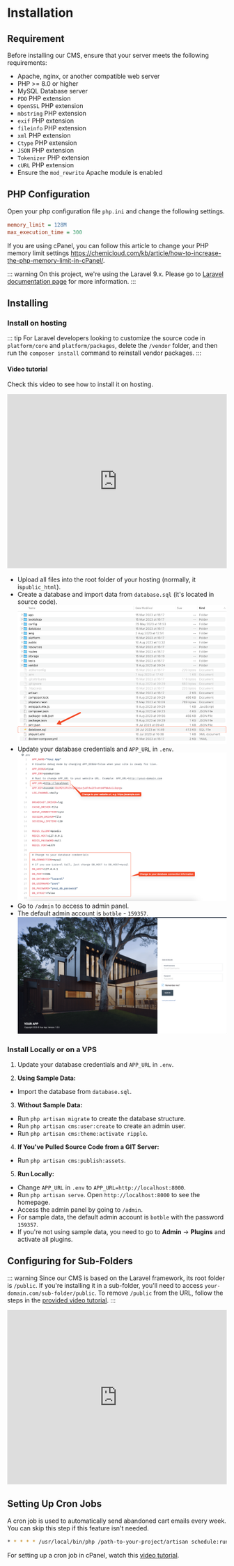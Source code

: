 # Installation

## Requirement

Before installing our CMS, ensure that your server meets the following requirements:

- Apache, nginx, or another compatible web server
- PHP >= 8.0 or higher
- MySQL Database server
- `PDO` PHP extension
- `OpenSSL` PHP extension
- `mbstring` PHP extension
- `exif` PHP extension
- `fileinfo` PHP extension
- `xml` PHP extension
- `Ctype` PHP extension
- `JSON` PHP extension
- `Tokenizer` PHP extension
- `cURL` PHP extension
- Ensure the `mod_rewrite` Apache module is enabled

## PHP Configuration

Open your php configuration file `php.ini` and change the following settings.

```ini
memory_limit = 128M
max_execution_time = 300
```

If you are using cPanel, you can follow this article to change your PHP memory limit
settings https://chemicloud.com/kb/article/how-to-increase-the-php-memory-limit-in-cPanel/.

::: warning
On this project, we're using the Laravel 9.x. Please go to [Laravel documentation page](https://laravel.com/docs/9.x)
for more information.
:::

## Installing

### Install on hosting

::: tip
For Laravel developers looking to customize the source code in `platform/core` and `platform/packages`, delete
the `/vendor` folder, and then run the `composer install` command to reinstall vendor packages.
:::

#### Video tutorial

Check this video to see how to install it on hosting.

<iframe width="100%" height="400" src="https://www.youtube.com/embed/zFbWYpjuFJk" title="YouTube video player" frameborder="0" allow="accelerometer; autoplay; clipboard-write; encrypted-media; gyroscope; picture-in-picture; web-share" allowfullscreen></iframe>

- Upload all files into the root folder of your hosting (normally, it is`public_html`).
- Create a database and import data from `database.sql` (it's located in source code).
  ![Database](./images/installation-1.png)
- Update your database credentials and `APP_URL` in `.env`.
  ![Env](./images/installation-2.png)
- Go to `/admin` to access to admin panel.
- The default admin account is `botble` - `159357`.
  ![Login](./images/installation-3.png)

### Install Locally or on a VPS

1. Update your database credentials and `APP_URL` in `.env`.

2. **Using Sample Data:**

- Import the database from `database.sql`.

3. **Without Sample Data:**

- Run `php artisan migrate` to create the database structure.
- Run `php artisan cms:user:create` to create an admin user.
- Run `php artisan cms:theme:activate ripple`.

4. **If You've Pulled Source Code from a GIT Server:**

- Run `php artisan cms:publish:assets`.

5. **Run Locally:**

- Change `APP_URL` in `.env` to `APP_URL=http://localhost:8000`.
- Run `php artisan serve`. Open `http://localhost:8000` to see the homepage.
- Access the admin panel by going to `/admin`.
- For sample data, the default admin account is `botble` with the password `159357`.
- If you're not using sample data, you need to go to **Admin** -> **Plugins** and activate all plugins.

## Configuring for Sub-Folders

::: warning
Since our CMS is based on the Laravel framework, its root folder is `/public`. If you're installing it in a sub-folder,
you'll need to access `your-domain.com/sub-folder/public`. To remove `/public` from the URL, follow the steps in
the [provided video tutorial](https://youtu.be/XdAYETd04iA).
:::

<iframe width="100%" height="400" src="https://www.youtube.com/embed/XdAYETd04iA" title="YouTube video player" frameborder="0" allow="accelerometer; autoplay; clipboard-write; encrypted-media; gyroscope; picture-in-picture; web-share" allowfullscreen></iframe>

## Setting Up Cron Jobs

A cron job is used to automatically send abandoned cart emails every week. You can skip this step if this feature isn't
needed.

```bash
* * * * * /usr/local/bin/php /path-to-your-project/artisan schedule:run >> /dev/null 2>&1
```

For setting up a cron job in cPanel, watch this [video tutorial](https://youtu.be/t5mjWGegE-g).

